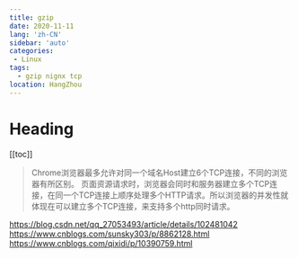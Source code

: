 ```yaml
---
title: gzip
date: 2020-11-11
lang: 'zh-CN'
sidebar: 'auto'
categories:
 - Linux
tags: 
  - gzip nignx tcp
location: HangZhou
---
```


# Heading
[[toc]]



>Chrome浏览器最多允许对同一个域名Host建立6个TCP连接，不同的浏览器有所区别。
>页面资源请求时，浏览器会同时和服务器建立多个TCP连接，在同一个TCP连接上顺序处理多个HTTP请求。所以浏览器的并发性就体现在可以建立多个TCP连接，来支持多个http同时请求。

https://blog.csdn.net/qq_27053493/article/details/102481042
https://www.cnblogs.com/sunsky303/p/8862128.html
https://www.cnblogs.com/qixidi/p/10390759.html

